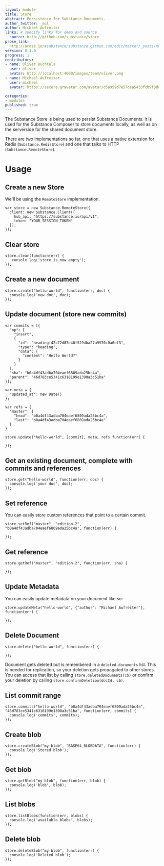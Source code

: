 ```yaml
---
layout: module
title: Store
abstract: Persistence for Substance Documents.
author_twitter: _mql
author: Michael Aufreiter
links: # specify links for demo and source
  source: http://github.com/substance/store
prose_link:
  http://prose.io/#substance/substance.github.com/edit/master/_posts/modules/0100-01-05-store.md
version: 0.1.0
progress: 1
contributors:
- name: Oliver Buchtala
  user: oliver----
  avatar: http://localhost:4000/images/team/oliver.png
- name: Michael Aufreiter
  user: michael
  avatar: https://secure.gravatar.com/avatar/d5a959d7e57daa5433fcb9f8da40be4b?d=https://a248.e.akamai.net/assets.github.com%2Fimages%2Fgravatars%2Fgravatar-140.png

categories:
- modules
published: true
---
```


The Substance Store is being used to persist Substance Documents. It is used for the Substance Composer to store documents locally, as well as on the serverside for the shared document store.

There are two implementations so far, one that uses a native extension for Redis (`Substance.RedisStore`) and one that talks to HTTP (`Substance.RemoteStore`).

# Usage

## Create a new Store

We'll be using the `RemoteStore` implementation.

    var store = new Substance.RemoteStore({
      client: new Substance.Client({
        hub_api: "https://substance.io/api/v1",
        token: "YOUR_SESSION_TOKEN"
      });
    });


## Clear store

    store.clear(function(err) {
       console.log('store is now empty');
    });

## Create a new document

    store.create("hello-world", function(err, doc) {
      console.log('new doc', doc);
    });

## Update document (store new commits)

    var commits = [{
      "op": [
        "insert",
        {
          "id": "heading:42c72d87e40f529dba27a9970c0a6ef3",
          "type": "heading",
          "data": {
            "content": "Hello World?"
          }
        }
      ],
      "sha": "b0a4df43adba704eaef6809ada25bc4a",
      "parent": "46d783ce5341c6318199e1390a3c51ba"
    }];
    
    var meta = {
      "updated_at": new Date()
    };
    
    var refs = {
      "master": {
        "head": "b0a4df43adba704eaef6809ada25bc4a",
        "last": "b0a4df43adba704eaef6809ada25bc4a"
      }
    }

    store.update("hello-world", [commit], meta, refs function(err) {

    });


## Get an existing document, complete with commits and references

    store.get("hello-world", function(err, doc) {
      console.log('your doc', doc);
    });


## Set reference

You can easily store custom references that point to a certain commit.

    store.setRef("master", "edition-2", "b0a4df43adba704eaef6809ada25bc4a", function(err) {
      
    });


## Get reference

    store.getRef("master", "edition-2", function(err, sha) {
      
    });

## Update Metadata

You can easily update metadata on your document like so:

    store.updateMeta("hello-world", {"author": "Michael Aufreiter"}, function(err) {

    });


## Delete Document

    store.delete("hello-world", function(err) {

    });

Document gets deleted but is remembered in a `deleted-documents` list. This is needed for replication, so your deletion gets propagated to other stores. You can access that list by calling `store.deletedDocuments(cb)` or confirm your deletion by calling `store.confirmDeletion(docId, cb)`.
    
    
## List commit range

    store.commits("hello-world", "b0a4df43adba704eaef6809ada25bc4a", "46d783ce5341c6318199e1390a3c51ba", function(err, commits) {
      console.log('commits', commits);
    });
    
    
## Create blob

    store.createBlob("my-blob", "BASE64_BLOBDATA", function(err) {
      console.log('Stored blob');
    });
    

## Get blob

    store.getBlob("my-blob", function(err, blob) {
      console.log('blob', blob);
    });
    
## List blobs

    store.listBlobs(function(err, blobs) {
      console.log('available blobs', blobs);
    });
    
## Delete blob

    store.deleteBlob("my-blob", function(err) {
      console.log('Deleted blob');
    });